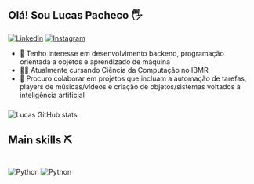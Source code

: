 ## Olá! Sou Lucas Pacheco 🖐️


[![Linkedin](https://img.shields.io/badge/LinkedIn-0077B5?style=for-the-badge&logo=linkedin&logoColor=white)](https://www.linkedin.com/in/lucas-pacheco-888731258/)
[![Instagram](https://img.shields.io/badge/Instagram-E4405F?style=for-the-badge&logo=instagram&logoColor=white)](https://www.instagram.com/iamlucao/)


 - 👾 Tenho interesse em desenvolvimento backend, programação orientada a objetos e aprendizado de máquina
- 👨‍💻 Atualmente cursando Ciência da Computação no IBMR
- 🧩 Procuro colaborar em projetos que incluam a automação de tarefas, players de músicas/vídeos e criação de objetos/sistemas voltados à inteligência artificial
###
###

![Lucas GitHub stats](https://github-readme-stats.vercel.app/api?username=iamlucao7&show_icons=true&theme=dracula)

## Main skills ⛏️
<div style="display: inline_block"><br>
    <img align="center" alt="Python" src="https://img.shields.io/badge/Python-14354C?style=for-the-badge&logo=python&logoColor=white"/> 
    <img align="center" alt="Python" src="https://img.shields.io/badge/MySQL-00000F?style=for-the-badge&logo=mysql&logoColor=white"/>   
</div>
